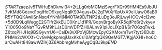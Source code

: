 $START$zaezJv5TWHuBhDkrwi34+2tLLg0rbMCMziSvgrFXQr99HM4Es9JbJU7vKMd8Gdevd1bgIHdO9kygNgqlKS94guy+DJ2gTWXjf0pUxX9eIUawO6aB9R5YTQQKAwIlSnNsq4YNhMjNMOTAt9D/FNP2tLuDg3oJRjLwyHCCv4cI2wo+5dOD9LqWeggE2GTifr2kkEUC0KnL1d1PR/GopvBrgoByXR5qjfPd6r2vkyevY1O05Oo9NaYTGvRM9hLJsD0mVDFfZH0ALnv91pIJoLIXpB1/6r7O6zqTwxLZ6txqPHJHq9BSGyvrrU6+CalD/8vXPxVjBMcwEpyC2XMo/mTwr7tyt36DublPHMn2cWXXf+CvGvMgkpmqjUaxKk0s10AfgfqQK9QeMGT7/KgjAXHI+ho6CarCwAHt848awWZIVj3Z6AbbmgMvheAygOqBJ9kp$END$